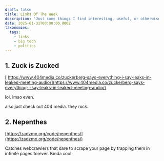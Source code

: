 ```yaml
---
draft: false
title: Links Of The Week
description: 'Just some things I find interesting, useful, or otherwise informative.'
date: 2025-01-31T00:00:00.000Z
taxonomies:
  tags:
    - links
    - big tech
    - politics
---
```


## 1. Zuck is Zucked

[ https://www.404media.co/zuckerberg-says-everything-i-say-leaks-in-leaked-meeting-audio/](https://www.404media.co/zuckerberg-says-everything-i-say-leaks-in-leaked-meeting-audio/)

lol. lmao even.

also just check out 404 media. they rock.

## 2. Nepenthes

[https://zadzmo.org/code/nepenthes/](https://zadzmo.org/code/nepenthes/)

Catches webcrawlers that dare to scrape your page by trapping them in infinite pages forever. Kinda cool!

